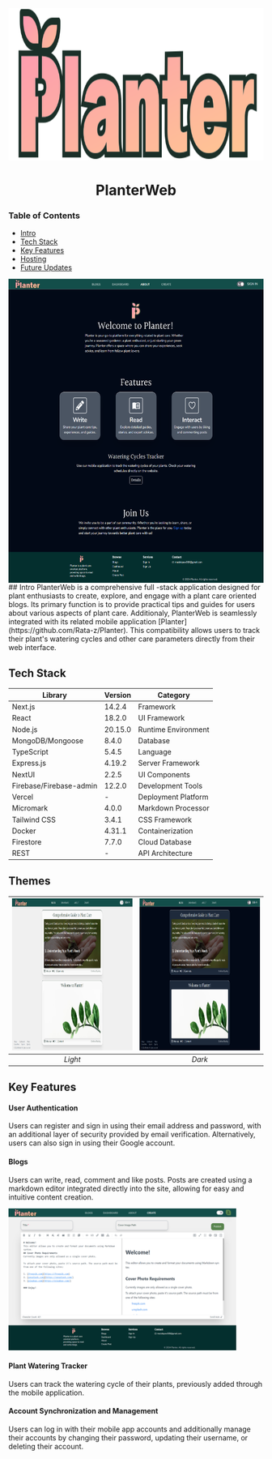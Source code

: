 <div align="center">
  <img src="client/src/assets/icons/logoLong.svg" alt="Logo" width="800" height="300" />
  <h1> PlanterWeb </h1>
</div>


### Table of Contents
* [Intro](#intro)
* [Tech Stack](#tech-stack)
* [Key Features](#key-features)
* [Hosting](#hosting)
* [Future Updates](#future-updates)


 <img align="center" alt="about page" src="/client/src/assets/demo/about.png" width="600" height="600"/>
## Intro
PlanterWeb is a comprehensive full -stack application designed for plant enthusiasts to create, explore, and engage with a plant care oriented blogs. Its primary function is to provide practical tips and guides for users about various aspects of plant care. Additionaly, PlanterWeb is seamlessly integrated with its related mobile application [Planter](https://github.com/Rata-z/Planter). This compatibility allows users to track their plant's watering cycles and other care parameters directly from their web interface. 



## Tech Stack
| Library                                    | Version    | Category             |
|--------------------------------------------|------------|----------------------|
| Next.js                                    | 14.2.4     | Framework            |
| React                                      | 18.2.0     | UI Framework         |
| Node.js                                    | 20.15.0    | Runtime Environment  |
| MongoDB/Mongoose                           | 8.4.0      | Database             |
| TypeScript                                 | 5.4.5      | Language             |
| Express.js                                 | 4.19.2     | Server Framework     |
| NextUI                                     | 2.2.5      | UI Components        |
| Firebase/Firebase-admin                    | 12.2.0     | Development Tools    |
| Vercel                                     |  -         | Deployment Platform  |
| Micromark                                  | 4.0.0      | Markdown Processor   |
| Tailwind CSS                               | 3.4.1      | CSS Framework        |
| Docker                                     | 4.31.1     | Containerization     |
| Firestore                                  | 7.7.0      | Cloud Database       |
| REST                                       | -          | API Architecture     |

## Themes

 | <img alt="Light Theme" src="/client/src/assets/demo/light.png" width="420" height="300"/> | <img alt="Dark Theme" src="/client/src/assets/demo/dark.png" width="420" height="300"/>|
 |:--:|:--: | 
| *Light*|*Dark* |



## Key Features
#### User Authentication
Users can register and sign in using their email address and password, with an additional layer of security provided by email verification.
Alternatively, users can also sign in using their Google account.

 
#### Blogs
Users can write, read, comment and like posts. Posts are created using a markdown editor integrated directly into the site, allowing for easy and intuitive content creation.

 <img alt="Blog Markdown" src="/client/src/assets/demo/editor.png" width="450" height="280"/>

#### Plant Watering Tracker
Users can track the watering cycle of their plants, previously added through the mobile application.

#### Account Synchronization and Management
Users can log in with their mobile app accounts and additionally manage their accounts by changing their password, updating their username, or deleting their account.


